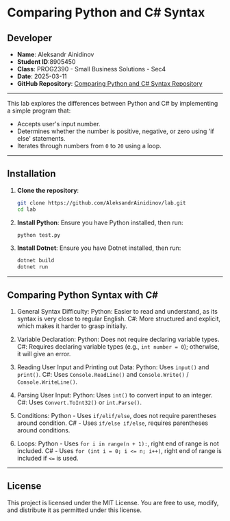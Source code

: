 # Comparing Python and C# Syntax

## Developer

- **Name**: Aleksandr Ainidinov 
- **Student ID**:8905450
- **Class**: PROG2390 - Small Business Solutions - Sec4 
- **Date**: 2025-03-11 
- **GitHub Repository**: [Comparing Python and C# Syntax Repository](https://github.com/AleksandrAinidinov/lab)  

---

This lab explores the differences between Python and C# by implementing a simple program that:
- Accepts user's input number.
- Determines whether the number is positive, negative, or zero using 'if else' statements.
- Iterates through numbers from `0` to `20` using a loop.

---

## Installation

1. **Clone the repository**:
   ```bash
   git clone https://github.com/AleksandrAinidinov/lab.git
   cd lab
   ```

2. **Install Python**:
   Ensure you have Python installed, then run:
   ```bash
   python test.py
   ```

3. **Install Dotnet**:
   Ensure you have Dotnet installed, then run:
   ```bash
   dotnet build
   dotnet run
   ```

---

## Comparing Python Syntax with C#
1. General Syntax Difficulty:
Python: Easier to read and understand, as its syntax is very close to regular English.
C#: More structured and explicit, which makes it harder to grasp initially.

2. Variable Declaration:
Python: Does not require declaring variable types.
C#: Requires declaring variable types (e.g., ```int number = 0```); otherwise, it will give an error.

3. Reading User Input and Printing out Data:
Python: Uses ```input()``` and ```print()```.
C#: Uses ```Console.ReadLine()``` and ```Console.Write()``` / ```Console.WriteLine()```.

4. Parsing User Input:
Python: Uses ```int()``` to convert input to an integer.
C#: Uses ```Convert.ToInt32()``` or ```int.Parse()```.

5. Conditions:
Python - Uses ```if/elif/else```, does not require parentheses around condition.
C# - Uses ```if/else if/else```, requires parentheses around conditions.

6. Loops:
Python - Uses ```for i in range(n + 1):```, right end of range is not included.
C# - Uses ```for (int i = 0; i <= n; i++)```, right end of range is included if ```<=``` is used.
---

## License

This project is licensed under the MIT License. You are free to use, modify, and distribute it as permitted under this license.